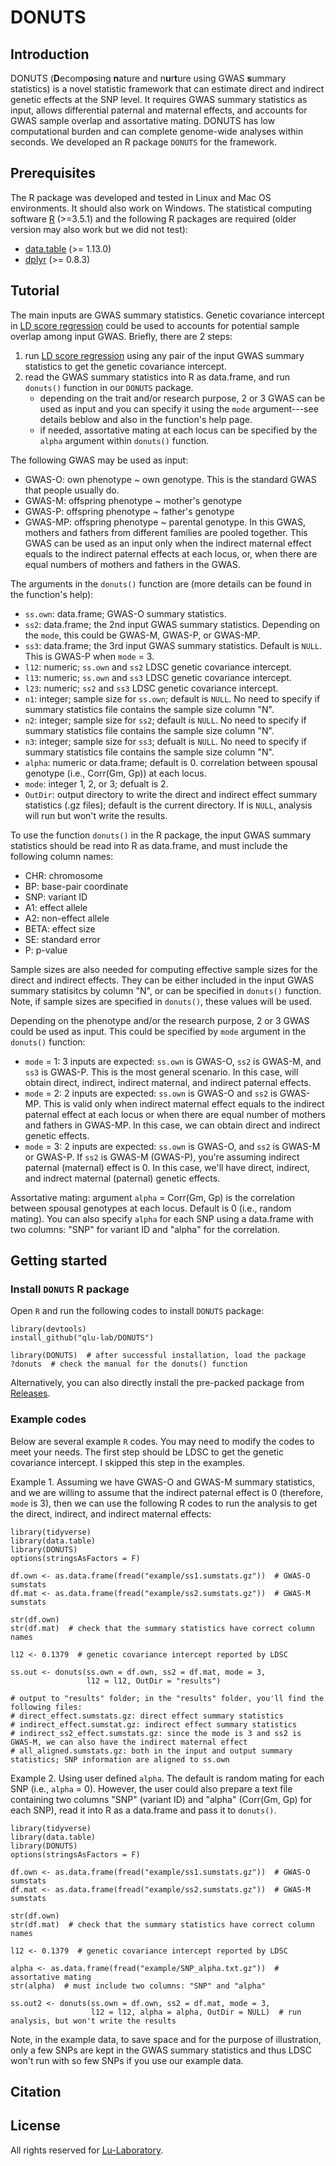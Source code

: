 # DONUTS

## Introduction
DONUTS (**D**ecomp**o**sing **n**ature and n**u**r**t**ure using GWAS **s**ummary statistics) is a novel statistic framework that can estimate direct and indirect genetic effects at the SNP level. It requires GWAS summary statistics as input, allows differential paternal and maternal effects, and accounts for GWAS sample overlap and assortative mating. DONUTS has low computational burden and can complete genome-wide analyses within seconds. We developed an R package `DONUTS` for the framework.

## Prerequisites
The R package was developed and tested in Linux and Mac OS environments. It should also work on Windows. The statistical computing software [R](https://www.r-project.org/) (>=3.5.1) and the following R packages are required (older version may also work but we did not test):
* [data.table](https://cran.r-project.org/web/packages/data.table/index.html) (>= 1.13.0)
* [dplyr](https://cran.r-project.org/web/packages/dplyr/index.html) (>= 0.8.3)

## Tutorial
The main inputs are GWAS summary statistics. Genetic covariance intercept in [LD score regression](https://github.com/bulik/ldsc) could be used to accounts for potential sample overlap among input GWAS. Briefly, there are 2 steps:

1. run [LD score regression](https://github.com/bulik/ldsc) using any pair of the input GWAS summary statistics to get the genetic covariance intercept.
2. read the GWAS summary statistics into R as data.frame, and run `donuts()` function in our `DONUTS` package. 
    * depending on the trait and/or research purpose, 2 or 3 GWAS can be used as input and you can specify it using the `mode` argument---see details beblow and also in the function's help page.
    * if needed, assortative mating at each locus can be specified by the `alpha` argument within `donuts()` function.

The following GWAS may be used as input:
* GWAS-O: own phenotype ~ own genotype. This is the standard GWAS that people usually do.
* GWAS-M: offspring phenotype ~ mother's genotype
* GWAS-P: offspring phenotype ~ father's genotype
* GWAS-MP: offspring phenotype ~ parental genotype. In this GWAS, mothers and fathers from different families are pooled together. This GWAS can be used as an input only when the indirect maternal effect equals to the indirect paternal effects at each locus, or, when there are equal numbers of mothers and fathers in the GWAS.

The arguments in the `donuts()` function are (more details can be found in the function's help):
* `ss.own`: data.frame; GWAS-O summary statistics.
* `ss2`: data.frame; the 2nd input GWAS summary statistics. Depending on the `mode`, this could be GWAS-M, GWAS-P, or GWAS-MP.
* `ss3`: data.frame; the 3rd input GWAS summary statistics. Default is `NULL`. This is GWAS-P when `mode` = 3.
* `l12`: numeric; `ss.own` and `ss2` LDSC genetic covariance intercept.
* `l13`: numeric; `ss.own` and `ss3` LDSC genetic covariance intercept.
* `l23`: numeric; `ss2` and `ss3` LDSC genetic covariance intercept.
* `n1`: integer; sample size for `ss.own`; default is `NULL`. No need to specify if summary statistics file contains the sample size column "N".
* `n2`: integer; sample size for `ss2`; default is `NULL`. No need to specify if summary statistics file contains the sample size column "N".
* `n3`: integer; sample size for `ss3`; defualt is `NULL`. No need to specify if summary statistics file contains the sample size column "N".
* `alpha`: numeric or data.frame; default is 0. correlation between spousal genotype (i.e., Corr(Gm, Gp)) at each locus.
* `mode`: integer 1, 2, or 3; defualt is 2.
* `OutDir`: output directory to write the direct and indirect effect summary statistics (.gz files); default is the current directory. If is `NULL`, analysis will run but won't write the results.

To use the function `donuts()` in the R package, the input GWAS summary statistics should be read into R as data.frame, and must include the following column names:

* CHR: chromosome
* BP: base-pair coordinate
* SNP: variant ID
* A1: effect allele
* A2: non-effect allele
* BETA: effect size
* SE: standard error
* P: p-value

Sample sizes are also needed for computing effective sample sizes for the direct and indirect effects. They can be either included in the input GWAS summary statisitcs by column "N", or can be specified in `donuts()` function. Note, if sample sizes are specified in `donuts()`, these values will be used.

Depending on the phenotype and/or the research purpose, 2 or 3 GWAS could be used as input. This could be specified by `mode` argument in the `donuts()` function:
* `mode` = 1: 3 inputs are expected: `ss.own` is GWAS-O, `ss2` is GWAS-M, and `ss3` is GWAS-P. This is the most general scenario. In this case, will obtain direct, indirect, indirect maternal, and indirect paternal effects.
* `mode` = 2: 2 inputs are expected: `ss.own` is GWAS-O and `ss2` is GWAS-MP. This is valid only when indirect maternal effect equals to the indirect paternal effect at each locus or when there are equal number of mothers and fathers in GWAS-MP. In this case, we can obtain direct and indirect genetic effects.
* `mode` = 3: 2 inputs are expected: `ss.own` is GWAS-O, and `ss2` is GWAS-M or GWAS-P. If `ss2` is GWAS-M (GWAS-P), you're assuming indirect paternal (maternal) effect is 0. In this case, we'll have direct, indirect, and indrect maternal (paternal) genetic effects.

Assortative mating: argument `alpha` = Corr(Gm, Gp) is the correlation between spousal genotypes at each locus. Default is 0 (i.e., random mating). You can also specify `alpha` for each SNP using a data.frame with two columns: "SNP" for variant ID and "alpha" for the correlation.

## Getting started

### Install `DONUTS` R package

Open `R` and run the following codes to install `DONUTS` package:

```
library(devtools)
install_github("qlu-lab/DONUTS")

library(DONUTS)  # after successful installation, load the package
?donuts  # check the manual for the donuts() function
```

Alternatively, you can also directly install the pre-packed package from [Releases](https://github.com/qlu-lab/DONUTS/releases).


### Example codes

Below are several example `R` codes. You may need to modify the codes to meet your needs. The first step should be LDSC to get the genetic covariance intercept. I skipped this step in the examples.

Example 1. Assuming we have GWAS-O and GWAS-M summary statistics, and we are willing to assume that the indirect paternal effect is 0 (therefore, `mode` is 3), then we can use the following R codes to run the analysis to get the direct, indirect, and indirect maternal effects:

```
library(tidyverse)
library(data.table)
library(DONUTS)
options(stringsAsFactors = F)

df.own <- as.data.frame(fread("example/ss1.sumstats.gz"))  # GWAS-O sumstats
df.mat <- as.data.frame(fread("example/ss2.sumstats.gz"))  # GWAS-M sumstats

str(df.own)
str(df.mat)  # check that the summary statistics have correct column names

l12 <- 0.1379  # genetic covariance intercept reported by LDSC

ss.out <- donuts(ss.own = df.own, ss2 = df.mat, mode = 3, 
                 l12 = l12, OutDir = "results")  

# output to "results" folder; in the "results" folder, you'll find the following files:
# direct_effect.sumstats.gz: direct effect summary statistics
# indirect_effect.sumstat.gz: indirect effect summary statistics
# indirect_ss2_effect.sumstats.gz: since the mode is 3 and ss2 is GWAS-M, we can also have the indirect maternal effect
# all_aligned.sumstats.gz: both in the input and output summary statistics; SNP information are aligned to ss.own 

```

Example 2. Using user defined `alpha`. The default is random mating for each SNP (i.e., `alpha` = 0). However, the user could also prepare a text file containing two columns "SNP" (variant ID) and "alpha" (Corr(Gm, Gp) for each SNP), read it into R as a data.frame and pass it to `donuts()`.

```
library(tidyverse)
library(data.table)
library(DONUTS)
options(stringsAsFactors = F)

df.own <- as.data.frame(fread("example/ss1.sumstats.gz"))  # GWAS-O sumstats
df.mat <- as.data.frame(fread("example/ss2.sumstats.gz"))  # GWAS-M sumstats

str(df.own)
str(df.mat)  # check that the summary statistics have correct column names

l12 <- 0.1379  # genetic covariance intercept reported by LDSC

alpha <- as.data.frame(fread("example/SNP_alpha.txt.gz"))  # assortative mating
str(alpha)  # must include two columns: "SNP" and "alpha"

ss.out2 <- donuts(ss.own = df.own, ss2 = df.mat, mode = 3, 
                  l12 = l12, alpha = alpha, OutDir = NULL)  # run analysis, but won't write the results

```

Note, in the example data, to save space and for the purpose of illustration, only a few SNPs are kept in the GWAS summary statistics and thus LDSC won't run with so few SNPs if you use our example data.

## Citation

## License
All rights reserved for [Lu-Laboratory](https://qlu-lab.org/).

